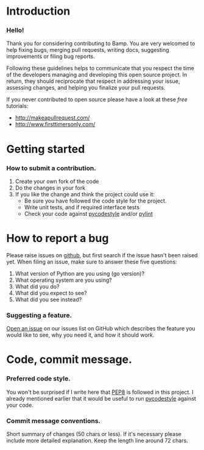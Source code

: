 # Introduction

### Hello!

Thank you for considering contributing to Bamp. You are very welcomed to help fixing bugs, 
merging pull requests, writing docs, suggesting improvements or filing bug reports.

Following these guidelines helps to communicate that you respect the time of the developers managing and developing this open source project. In return, they should reciprocate that respect in addressing your issue, assessing changes, and helping you finalize your pull requests.

If you never contributed to open source please have a look at these *free* tutorials:
* http://makeapullrequest.com/
* http://www.firsttimersonly.com/

# Getting started
### How to submit a contribution.

1. Create your own fork of the code
2. Do the changes in your fork
3. If you like the change and think the project could use it:
    * Be sure you have followed the code style for the project.
    * Write unit tests, and if required interface tests
    * Check your code against [pycodestyle](https://github.com/PyCQA/pycodestyle) and/or [pylint](https://pypi.python.org/pypi/pylint)

# How to report a bug
Please raise issues on [github](https://github.com/inirudebwoy/bamp/issues), but first search if the issue hasn't been raised yet. 
When filing an issue, make sure to answer these five questions:
1. What version of Python are you using (go version)?
2. What operating system are you using?
3. What did you do?
4. What did you expect to see?
5. What did you see instead?

### Suggesting a feature.
[Open an issue](https://github.com/inirudebwoy/bamp/issues/new) on our issues list on GitHub which describes the feature you would like to see, why you need it, and how it should work.

# Code, commit message.

### Preferred code style.

You won't be surprised if I write here that [PEP8](https://www.python.org/dev/peps/pep-0008/) is followed in this project. I already mentioned earlier that it would be useful to run [pycodestyle](https://github.com/PyCQA/pycodestyle) against your code. 

### Commit message conventions.

Short summary of changes (50 chars or less). If it's necessary please include more detailed explanation. Keep the length line around 72 chars.

